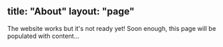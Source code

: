 title: "About"
layout: "page"
---
The website works but it's not ready yet!
Soon enough, this page will be populated with content...
